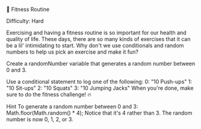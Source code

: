 💪 Fitness Routine

Difficulty: Hard

Exercising and having a fitness routine is so important for our health and quality of life. These days, there are so many kinds of exercises that it can be a lil' intimidating to start.
Why don't we use conditionals and random numbers to help us pick an exercise and make it fun?

Create a randomNumber variable that generates a random number between 0 and 3.

Use a conditional statement to log one of the following:
0: "10 Push-ups"
1: "10 Sit-ups"
2: "10 Squats"
3: "10 Jumping Jacks"
When you're done, make sure to do the fitness challenge! 🔥

Hint
To generate a random number between 0 and 3:
Math.floor(Math.random() * 4);
Notice that it's 4 rather than 3. The random number is now 0, 1, 2, or 3.